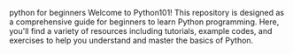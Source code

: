 python for beginners
Welcome to Python101! This repository is designed as a comprehensive guide for beginners to learn Python programming. Here, you'll find a variety of resources including tutorials, example codes, and exercises to help you understand and master the basics of Python.

